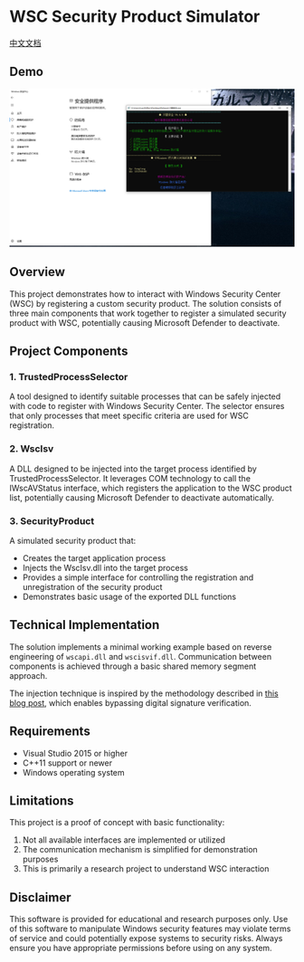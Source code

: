 # WSC Security Product Simulator

[中文文档](./README.zh-CN.md)

## Demo

![Demo Screenshot](./1747191475976.jpg)

## Overview

This project demonstrates how to interact with Windows Security Center (WSC) by registering a custom security product. The solution consists of three main components that work together to register a simulated security product with WSC, potentially causing Microsoft Defender to deactivate.

## Project Components

### 1. TrustedProcessSelector

A tool designed to identify suitable processes that can be safely injected with code to register with Windows Security Center. The selector ensures that only processes that meet specific criteria are used for WSC registration.

### 2. WscIsv

A DLL designed to be injected into the target process identified by TrustedProcessSelector. It leverages COM technology to call the IWscAVStatus interface, which registers the application to the WSC product list, potentially causing Microsoft Defender to deactivate automatically.

### 3. SecurityProduct

A simulated security product that:
- Creates the target application process
- Injects the WscIsv.dll into the target process
- Provides a simple interface for controlling the registration and unregistration of the security product
- Demonstrates basic usage of the exported DLL functions

## Technical Implementation

The solution implements a minimal working example based on reverse engineering of `wscapi.dll` and `wscisvif.dll`. Communication between components is achieved through a basic shared memory segment approach.

The injection technique is inspired by the methodology described in [this blog post](https://blog.es3n1n.eu/posts/how-i-ruined-my-vacation/), which enables bypassing digital signature verification.

## Requirements

- Visual Studio 2015 or higher
- C++11 support or newer
- Windows operating system

## Limitations

This project is a proof of concept with basic functionality:
1. Not all available interfaces are implemented or utilized
2. The communication mechanism is simplified for demonstration purposes
3. This is primarily a research project to understand WSC interaction

## Disclaimer

This software is provided for educational and research purposes only. Use of this software to manipulate Windows security features may violate terms of service and could potentially expose systems to security risks. Always ensure you have appropriate permissions before using on any system.
